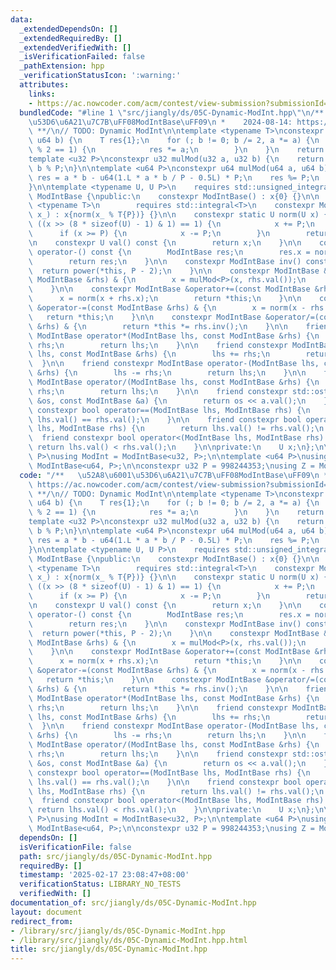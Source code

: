 ```yaml
---
data:
  _extendedDependsOn: []
  _extendedRequiredBy: []
  _extendedVerifiedWith: []
  _isVerificationFailed: false
  _pathExtension: hpp
  _verificationStatusIcon: ':warning:'
  attributes:
    links:
    - https://ac.nowcoder.com/acm/contest/view-submission?submissionId=70980889&returnHomeType=1&uid=329687984
  bundledCode: "#line 1 \"src/jiangly/ds/05C-Dynamic-ModInt.hpp\"\n/**   \u52A8\u6001\
    \u53D6\u6A21\u7C7B\uFF08ModIntBase\uFF09\n *    2024-08-14: https://ac.nowcoder.com/acm/contest/view-submission?submissionId=70980889&returnHomeType=1&uid=329687984\n\
    \ **/\n// TODO: Dynamic ModInt\n\ntemplate <typename T>\nconstexpr T power(T a,\
    \ u64 b) {\n    T res{1};\n    for (; b != 0; b /= 2, a *= a) {\n        if (b\
    \ % 2 == 1) {\n            res *= a;\n        }\n    }\n    return res;\n}\n\n\
    template <u32 P>\nconstexpr u32 mulMod(u32 a, u32 b) {\n    return 1ULL * a *\
    \ b % P;\n}\n\ntemplate <u64 P>\nconstexpr u64 mulMod(u64 a, u64 b) {\n    u64\
    \ res = a * b - u64(1.L * a * b / P - 0.5L) * P;\n    res %= P;\n    return res;\n\
    }\n\ntemplate <typename U, U P>\n    requires std::unsigned_integral<U>\nstruct\
    \ ModIntBase {\npublic:\n    constexpr ModIntBase() : x{0} {}\n\n    template\
    \ <typename T>\n        requires std::integral<T>\n    constexpr ModIntBase(T\
    \ x_) : x{norm(x_ % T{P})} {}\n\n    constexpr static U norm(U x) {\n        if\
    \ ((x >> (8 * sizeof(U) - 1) & 1) == 1) {\n            x += P;\n        }\n  \
    \      if (x >= P) {\n            x -= P;\n        }\n        return x;\n    }\n\
    \n    constexpr U val() const {\n        return x;\n    }\n\n    constexpr ModIntBase\
    \ operator-() const {\n        ModIntBase res;\n        res.x = norm(P - x);\n\
    \        return res;\n    }\n\n    constexpr ModIntBase inv() const {\n      \
    \  return power(*this, P - 2);\n    }\n\n    constexpr ModIntBase &operator*=(const\
    \ ModIntBase &rhs) & {\n        x = mulMod<P>(x, rhs.val());\n        return *this;\n\
    \    }\n\n    constexpr ModIntBase &operator+=(const ModIntBase &rhs) & {\n  \
    \      x = norm(x + rhs.x);\n        return *this;\n    }\n\n    constexpr ModIntBase\
    \ &operator-=(const ModIntBase &rhs) & {\n        x = norm(x - rhs.x);\n     \
    \   return *this;\n    }\n\n    constexpr ModIntBase &operator/=(const ModIntBase\
    \ &rhs) & {\n        return *this *= rhs.inv();\n    }\n\n    friend constexpr\
    \ ModIntBase operator*(ModIntBase lhs, const ModIntBase &rhs) {\n        lhs *=\
    \ rhs;\n        return lhs;\n    }\n\n    friend constexpr ModIntBase operator+(ModIntBase\
    \ lhs, const ModIntBase &rhs) {\n        lhs += rhs;\n        return lhs;\n  \
    \  }\n\n    friend constexpr ModIntBase operator-(ModIntBase lhs, const ModIntBase\
    \ &rhs) {\n        lhs -= rhs;\n        return lhs;\n    }\n\n    friend constexpr\
    \ ModIntBase operator/(ModIntBase lhs, const ModIntBase &rhs) {\n        lhs /=\
    \ rhs;\n        return lhs;\n    }\n\n    friend constexpr std::ostream &operator<<(std::ostream\
    \ &os, const ModIntBase &a) {\n        return os << a.val();\n    }\n\n    friend\
    \ constexpr bool operator==(ModIntBase lhs, ModIntBase rhs) {\n        return\
    \ lhs.val() == rhs.val();\n    }\n\n    friend constexpr bool operator!=(ModIntBase\
    \ lhs, ModIntBase rhs) {\n        return lhs.val() != rhs.val();\n    }\n\n  \
    \  friend constexpr bool operator<(ModIntBase lhs, ModIntBase rhs) {\n       \
    \ return lhs.val() < rhs.val();\n    }\n\nprivate:\n    U x;\n};\n\ntemplate <u32\
    \ P>\nusing ModInt = ModIntBase<u32, P>;\n\ntemplate <u64 P>\nusing ModInt64 =\
    \ ModIntBase<u64, P>;\n\nconstexpr u32 P = 998244353;\nusing Z = ModInt<P>;\n"
  code: "/**   \u52A8\u6001\u53D6\u6A21\u7C7B\uFF08ModIntBase\uFF09\n *    2024-08-14:\
    \ https://ac.nowcoder.com/acm/contest/view-submission?submissionId=70980889&returnHomeType=1&uid=329687984\n\
    \ **/\n// TODO: Dynamic ModInt\n\ntemplate <typename T>\nconstexpr T power(T a,\
    \ u64 b) {\n    T res{1};\n    for (; b != 0; b /= 2, a *= a) {\n        if (b\
    \ % 2 == 1) {\n            res *= a;\n        }\n    }\n    return res;\n}\n\n\
    template <u32 P>\nconstexpr u32 mulMod(u32 a, u32 b) {\n    return 1ULL * a *\
    \ b % P;\n}\n\ntemplate <u64 P>\nconstexpr u64 mulMod(u64 a, u64 b) {\n    u64\
    \ res = a * b - u64(1.L * a * b / P - 0.5L) * P;\n    res %= P;\n    return res;\n\
    }\n\ntemplate <typename U, U P>\n    requires std::unsigned_integral<U>\nstruct\
    \ ModIntBase {\npublic:\n    constexpr ModIntBase() : x{0} {}\n\n    template\
    \ <typename T>\n        requires std::integral<T>\n    constexpr ModIntBase(T\
    \ x_) : x{norm(x_ % T{P})} {}\n\n    constexpr static U norm(U x) {\n        if\
    \ ((x >> (8 * sizeof(U) - 1) & 1) == 1) {\n            x += P;\n        }\n  \
    \      if (x >= P) {\n            x -= P;\n        }\n        return x;\n    }\n\
    \n    constexpr U val() const {\n        return x;\n    }\n\n    constexpr ModIntBase\
    \ operator-() const {\n        ModIntBase res;\n        res.x = norm(P - x);\n\
    \        return res;\n    }\n\n    constexpr ModIntBase inv() const {\n      \
    \  return power(*this, P - 2);\n    }\n\n    constexpr ModIntBase &operator*=(const\
    \ ModIntBase &rhs) & {\n        x = mulMod<P>(x, rhs.val());\n        return *this;\n\
    \    }\n\n    constexpr ModIntBase &operator+=(const ModIntBase &rhs) & {\n  \
    \      x = norm(x + rhs.x);\n        return *this;\n    }\n\n    constexpr ModIntBase\
    \ &operator-=(const ModIntBase &rhs) & {\n        x = norm(x - rhs.x);\n     \
    \   return *this;\n    }\n\n    constexpr ModIntBase &operator/=(const ModIntBase\
    \ &rhs) & {\n        return *this *= rhs.inv();\n    }\n\n    friend constexpr\
    \ ModIntBase operator*(ModIntBase lhs, const ModIntBase &rhs) {\n        lhs *=\
    \ rhs;\n        return lhs;\n    }\n\n    friend constexpr ModIntBase operator+(ModIntBase\
    \ lhs, const ModIntBase &rhs) {\n        lhs += rhs;\n        return lhs;\n  \
    \  }\n\n    friend constexpr ModIntBase operator-(ModIntBase lhs, const ModIntBase\
    \ &rhs) {\n        lhs -= rhs;\n        return lhs;\n    }\n\n    friend constexpr\
    \ ModIntBase operator/(ModIntBase lhs, const ModIntBase &rhs) {\n        lhs /=\
    \ rhs;\n        return lhs;\n    }\n\n    friend constexpr std::ostream &operator<<(std::ostream\
    \ &os, const ModIntBase &a) {\n        return os << a.val();\n    }\n\n    friend\
    \ constexpr bool operator==(ModIntBase lhs, ModIntBase rhs) {\n        return\
    \ lhs.val() == rhs.val();\n    }\n\n    friend constexpr bool operator!=(ModIntBase\
    \ lhs, ModIntBase rhs) {\n        return lhs.val() != rhs.val();\n    }\n\n  \
    \  friend constexpr bool operator<(ModIntBase lhs, ModIntBase rhs) {\n       \
    \ return lhs.val() < rhs.val();\n    }\n\nprivate:\n    U x;\n};\n\ntemplate <u32\
    \ P>\nusing ModInt = ModIntBase<u32, P>;\n\ntemplate <u64 P>\nusing ModInt64 =\
    \ ModIntBase<u64, P>;\n\nconstexpr u32 P = 998244353;\nusing Z = ModInt<P>;"
  dependsOn: []
  isVerificationFile: false
  path: src/jiangly/ds/05C-Dynamic-ModInt.hpp
  requiredBy: []
  timestamp: '2025-02-17 23:08:47+08:00'
  verificationStatus: LIBRARY_NO_TESTS
  verifiedWith: []
documentation_of: src/jiangly/ds/05C-Dynamic-ModInt.hpp
layout: document
redirect_from:
- /library/src/jiangly/ds/05C-Dynamic-ModInt.hpp
- /library/src/jiangly/ds/05C-Dynamic-ModInt.hpp.html
title: src/jiangly/ds/05C-Dynamic-ModInt.hpp
---
```

